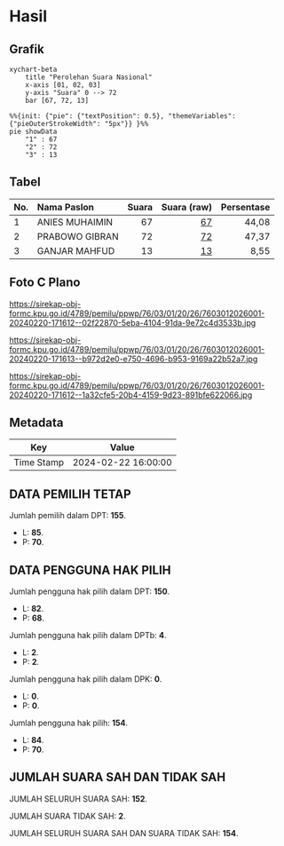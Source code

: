 # Hasil

## Grafik

```mermaid
xychart-beta
    title "Perolehan Suara Nasional"
    x-axis [01, 02, 03]
    y-axis "Suara" 0 --> 72
    bar [67, 72, 13]
```

```mermaid
%%{init: {"pie": {"textPosition": 0.5}, "themeVariables": {"pieOuterStrokeWidth": "5px"}} }%%
pie showData
    "1" : 67
    "2" : 72
    "3" : 13
```

## Tabel

| No. | Nama Paslon    | Suara | Suara (raw) | Persentase |
|:--- |:-------------- | -----:| -----------:| ----------:|
| 1   | ANIES MUHAIMIN | 67    | [67][p-1]   | 44,08      |
| 2   | PRABOWO GIBRAN | 72    | [72][p-2]   | 47,37      |
| 3   | GANJAR MAHFUD  | 13    | [13][p-3]   | 8,55       |


[p-1]: https://github.com/gigit-pemilu/pemilu-2024/blob/main/pilpres/hitung-suara/sub/76-sulawesi-barat/sub/03-mamasa/sub/01-mambi/sub/2026-bujung-manurung/sub/001-tps/sub/paslon-1.txt
[p-2]: https://github.com/gigit-pemilu/pemilu-2024/blob/main/pilpres/hitung-suara/sub/76-sulawesi-barat/sub/03-mamasa/sub/01-mambi/sub/2026-bujung-manurung/sub/001-tps/sub/paslon-2.txt
[p-3]: https://github.com/gigit-pemilu/pemilu-2024/blob/main/pilpres/hitung-suara/sub/76-sulawesi-barat/sub/03-mamasa/sub/01-mambi/sub/2026-bujung-manurung/sub/001-tps/sub/paslon-3.txt

## Foto C Plano

https://sirekap-obj-formc.kpu.go.id/4789/pemilu/ppwp/76/03/01/20/26/7603012026001-20240220-171612--02f22870-5eba-4104-91da-9e72c4d3533b.jpg

https://sirekap-obj-formc.kpu.go.id/4789/pemilu/ppwp/76/03/01/20/26/7603012026001-20240220-171613--b972d2e0-e750-4696-b953-9169a22b52a7.jpg

https://sirekap-obj-formc.kpu.go.id/4789/pemilu/ppwp/76/03/01/20/26/7603012026001-20240220-171612--1a32cfe5-20b4-4159-9d23-891bfe622066.jpg


## Metadata

| Key        | Value               |
| ---------- | ------------------- |
| Time Stamp | 2024-02-22 16:00:00 |


## DATA PEMILIH TETAP

Jumlah pemilih dalam DPT: **155**.
 * L: **85**.
 * P: **70**.

## DATA PENGGUNA HAK PILIH

Jumlah pengguna hak pilih dalam DPT: **150**.
 * L: **82**.
 * P: **68**.

Jumlah pengguna hak pilih dalam DPTb: **4**.
 * L: **2**.
 * P: **2**.

Jumlah pengguna hak pilih dalam DPK: **0**.
 * L: **0**.
 * P: **0**.

Jumlah pengguna hak pilih: **154**.
 * L: **84**.
 * P: **70**.

## JUMLAH SUARA SAH DAN TIDAK SAH

JUMLAH SELURUH SUARA SAH: **152**.

JUMLAH SUARA TIDAK SAH: **2**.

JUMLAH SELURUH SUARA SAH DAN SUARA TIDAK SAH: **154**.



